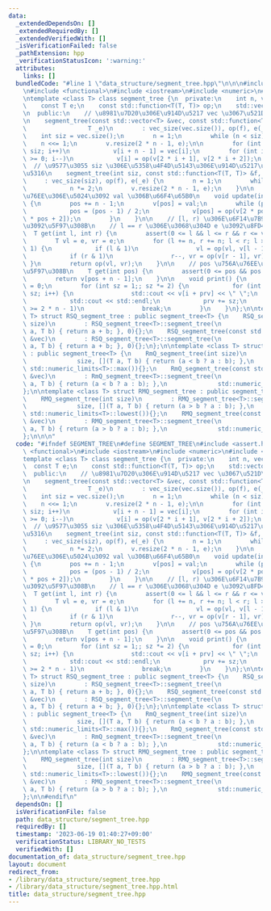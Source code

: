 ```yaml
---
data:
  _extendedDependsOn: []
  _extendedRequiredBy: []
  _extendedVerifiedWith: []
  _isVerificationFailed: false
  _pathExtension: hpp
  _verificationStatusIcon: ':warning:'
  attributes:
    links: []
  bundledCode: "#line 1 \"data_structure/segment_tree.hpp\"\n\n\n#include <assert.h>\n\
    \n#include <functional>\n#include <iostream>\n#include <numeric>\n#include <vector>\n\
    \ntemplate <class T> class segment_tree {\n  private:\n    int n, vec_size;\n\
    \    const T e;\n    const std::function<T(T, T)> op;\n    std::vector<T> v;\n\
    \n  public:\n    // \u8981\u7D20\u306E\u914D\u5217 vec \u3067\u521D\u671F\u5316\
    \n    segment_tree(const std::vector<T> &vec, const std::function<T(T, T)> &f,\n\
    \                 T _e)\n        : vec_size(vec.size()), op(f), e(_e) {\n    \
    \    int siz = vec.size();\n        n = 1;\n        while (n < siz)\n        \
    \    n <<= 1;\n        v.resize(2 * n - 1, e);\n\n        for (int i = 0; i <\
    \ siz; i++)\n            v[i + n - 1] = vec[i];\n        for (int i = n - 2; i\
    \ >= 0; i--)\n            v[i] = op(v[2 * i + 1], v[2 * i + 2]);\n    }\n\n  \
    \  // \u9577\u3055 siz \u306E\u5358\u4F4D\u5143\u306E\u914D\u5217\u3067\u521D\u671F\
    \u5316\n    segment_tree(int siz, const std::function<T(T, T)> &f, T _e)\n   \
    \     : vec_size(siz), op(f), e(_e) {\n        n = 1;\n        while (n < siz)\n\
    \            n *= 2;\n        v.resize(2 * n - 1, e);\n    }\n\n    // pos \u756A\
    \u76EE\u306E\u5024\u3092 val \u306B\u66F4\u65B0\n    void update(int pos, T val)\
    \ {\n        pos += n - 1;\n        v[pos] = val;\n        while (pos > 0) {\n\
    \            pos = (pos - 1) / 2;\n            v[pos] = op(v[2 * pos + 1], v[2\
    \ * pos + 2]);\n        }\n    }\n\n    // [l, r) \u306E\u6F14\u7B97\u7D50\u679C\
    \u3092\u5F97\u308B\n    // l == r \u306E\u3068\u304D e \u3092\u8FD4\u3059\n  \
    \  T get(int l, int r) {\n        assert(0 <= l && l <= r && r <= vec_size);\n\
    \        T vl = e, vr = e;\n        for (l += n, r += n; l < r; l >>= 1, r >>=\
    \ 1) {\n            if (l & 1)\n                vl = op(vl, v[l - 1]), l++;\n\
    \            if (r & 1)\n                r--, vr = op(v[r - 1], vr);\n       \
    \ }\n        return op(vl, vr);\n    }\n\n    // pos \u756A\u76EE\u306E\u5024\u3092\
    \u5F97\u308B\n    T get(int pos) {\n        assert(0 <= pos && pos < vec_size);\n\
    \        return v[pos + n - 1];\n    }\n\n    void print() {\n        int prv\
    \ = 0;\n        for (int sz = 1;; sz *= 2) {\n            for (int i = 0; i <\
    \ sz; i++) {\n                std::cout << v[i + prv] << \" \";\n            }\n\
    \            std::cout << std::endl;\n            prv += sz;\n            if (prv\
    \ >= 2 * n - 1)\n                break;\n        }\n    }\n};\n\ntemplate <class\
    \ T> struct RSQ_segment_tree : public segment_tree<T> {\n    RSQ_segment_tree(int\
    \ size)\n        : RSQ_segment_tree<T>::segment_tree(\n              size, [](T\
    \ a, T b) { return a + b; }, 0){};\n    RSQ_segment_tree(const std::vector<T>\
    \ &vec)\n        : RSQ_segment_tree<T>::segment_tree(\n              vec, [](T\
    \ a, T b) { return a + b; }, 0){};\n};\n\ntemplate <class T> struct RmQ_segment_tree\
    \ : public segment_tree<T> {\n    RmQ_segment_tree(int size)\n        : RmQ_segment_tree<T>::segment_tree(\n\
    \              size, [](T a, T b) { return (a < b ? a : b); },\n             \
    \ std::numeric_limits<T>::max()){};\n    RmQ_segment_tree(const std::vector<T>\
    \ &vec)\n        : RmQ_segment_tree<T>::segment_tree(\n              vec, [](T\
    \ a, T b) { return (a < b ? a : b); },\n              std::numeric_limits<T>::max()){};\n\
    };\n\ntemplate <class T> struct RMQ_segment_tree : public segment_tree<T> {\n\
    \    RMQ_segment_tree(int size)\n        : RMQ_segment_tree<T>::segment_tree(\n\
    \              size, [](T a, T b) { return (a > b ? a : b); },\n             \
    \ std::numeric_limits<T>::lowest()){};\n    RMQ_segment_tree(const std::vector<T>\
    \ &vec)\n        : RMQ_segment_tree<T>::segment_tree(\n              vec, [](T\
    \ a, T b) { return (a > b ? a : b); },\n              std::numeric_limits<T>::lowest()){};\n\
    };\n\n\n"
  code: "#ifndef SEGMENT_TREE\n#define SEGMENT_TREE\n#include <assert.h>\n\n#include\
    \ <functional>\n#include <iostream>\n#include <numeric>\n#include <vector>\n\n\
    template <class T> class segment_tree {\n  private:\n    int n, vec_size;\n  \
    \  const T e;\n    const std::function<T(T, T)> op;\n    std::vector<T> v;\n\n\
    \  public:\n    // \u8981\u7D20\u306E\u914D\u5217 vec \u3067\u521D\u671F\u5316\
    \n    segment_tree(const std::vector<T> &vec, const std::function<T(T, T)> &f,\n\
    \                 T _e)\n        : vec_size(vec.size()), op(f), e(_e) {\n    \
    \    int siz = vec.size();\n        n = 1;\n        while (n < siz)\n        \
    \    n <<= 1;\n        v.resize(2 * n - 1, e);\n\n        for (int i = 0; i <\
    \ siz; i++)\n            v[i + n - 1] = vec[i];\n        for (int i = n - 2; i\
    \ >= 0; i--)\n            v[i] = op(v[2 * i + 1], v[2 * i + 2]);\n    }\n\n  \
    \  // \u9577\u3055 siz \u306E\u5358\u4F4D\u5143\u306E\u914D\u5217\u3067\u521D\u671F\
    \u5316\n    segment_tree(int siz, const std::function<T(T, T)> &f, T _e)\n   \
    \     : vec_size(siz), op(f), e(_e) {\n        n = 1;\n        while (n < siz)\n\
    \            n *= 2;\n        v.resize(2 * n - 1, e);\n    }\n\n    // pos \u756A\
    \u76EE\u306E\u5024\u3092 val \u306B\u66F4\u65B0\n    void update(int pos, T val)\
    \ {\n        pos += n - 1;\n        v[pos] = val;\n        while (pos > 0) {\n\
    \            pos = (pos - 1) / 2;\n            v[pos] = op(v[2 * pos + 1], v[2\
    \ * pos + 2]);\n        }\n    }\n\n    // [l, r) \u306E\u6F14\u7B97\u7D50\u679C\
    \u3092\u5F97\u308B\n    // l == r \u306E\u3068\u304D e \u3092\u8FD4\u3059\n  \
    \  T get(int l, int r) {\n        assert(0 <= l && l <= r && r <= vec_size);\n\
    \        T vl = e, vr = e;\n        for (l += n, r += n; l < r; l >>= 1, r >>=\
    \ 1) {\n            if (l & 1)\n                vl = op(vl, v[l - 1]), l++;\n\
    \            if (r & 1)\n                r--, vr = op(v[r - 1], vr);\n       \
    \ }\n        return op(vl, vr);\n    }\n\n    // pos \u756A\u76EE\u306E\u5024\u3092\
    \u5F97\u308B\n    T get(int pos) {\n        assert(0 <= pos && pos < vec_size);\n\
    \        return v[pos + n - 1];\n    }\n\n    void print() {\n        int prv\
    \ = 0;\n        for (int sz = 1;; sz *= 2) {\n            for (int i = 0; i <\
    \ sz; i++) {\n                std::cout << v[i + prv] << \" \";\n            }\n\
    \            std::cout << std::endl;\n            prv += sz;\n            if (prv\
    \ >= 2 * n - 1)\n                break;\n        }\n    }\n};\n\ntemplate <class\
    \ T> struct RSQ_segment_tree : public segment_tree<T> {\n    RSQ_segment_tree(int\
    \ size)\n        : RSQ_segment_tree<T>::segment_tree(\n              size, [](T\
    \ a, T b) { return a + b; }, 0){};\n    RSQ_segment_tree(const std::vector<T>\
    \ &vec)\n        : RSQ_segment_tree<T>::segment_tree(\n              vec, [](T\
    \ a, T b) { return a + b; }, 0){};\n};\n\ntemplate <class T> struct RmQ_segment_tree\
    \ : public segment_tree<T> {\n    RmQ_segment_tree(int size)\n        : RmQ_segment_tree<T>::segment_tree(\n\
    \              size, [](T a, T b) { return (a < b ? a : b); },\n             \
    \ std::numeric_limits<T>::max()){};\n    RmQ_segment_tree(const std::vector<T>\
    \ &vec)\n        : RmQ_segment_tree<T>::segment_tree(\n              vec, [](T\
    \ a, T b) { return (a < b ? a : b); },\n              std::numeric_limits<T>::max()){};\n\
    };\n\ntemplate <class T> struct RMQ_segment_tree : public segment_tree<T> {\n\
    \    RMQ_segment_tree(int size)\n        : RMQ_segment_tree<T>::segment_tree(\n\
    \              size, [](T a, T b) { return (a > b ? a : b); },\n             \
    \ std::numeric_limits<T>::lowest()){};\n    RMQ_segment_tree(const std::vector<T>\
    \ &vec)\n        : RMQ_segment_tree<T>::segment_tree(\n              vec, [](T\
    \ a, T b) { return (a > b ? a : b); },\n              std::numeric_limits<T>::lowest()){};\n\
    };\n\n#endif\n"
  dependsOn: []
  isVerificationFile: false
  path: data_structure/segment_tree.hpp
  requiredBy: []
  timestamp: '2023-06-19 01:40:27+09:00'
  verificationStatus: LIBRARY_NO_TESTS
  verifiedWith: []
documentation_of: data_structure/segment_tree.hpp
layout: document
redirect_from:
- /library/data_structure/segment_tree.hpp
- /library/data_structure/segment_tree.hpp.html
title: data_structure/segment_tree.hpp
---
```

